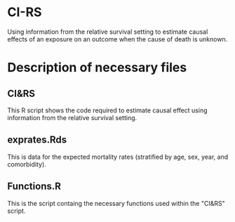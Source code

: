# CI-RS
Using information from the relative survival setting to estimate causal effects of an exposure on an outcome when the cause of death is unknown.


# Description of necessary files

## CI&RS 
This R script shows the code required to estimate causal effect using information from the relative survival setting.

## exprates.Rds
This is data for the expected mortality rates (stratified by age, sex, year, and comorbidity).

## Functions.R
This is the script containg the necessary functions used within the "CI&RS" script.



